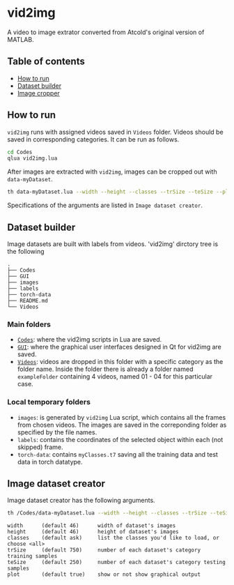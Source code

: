 # vid2img

A video to image extrator converted from Atcold's original version of MATLAB.

## Table of contents
 - [How to run](#how-to-run)
 - [Dataset builder](#dataset-builder)
 - [Image cropper](#image-cropper)

## How to run
`vid2img` runs with assigned videos saved in `Videos` folder. Videos should be saved in corresponding categories. It can be run as follows.
```bash
cd Codes
qlua vid2img.lua
```

After images are extracted with `vid2img`, images can be cropped out with `data-myDataset`.

```bash
th data-myDataset.lua --width --height --classes --trSize --teSize --plot
```

Specifications of the arguments are listed in `Image dataset creator`.

## Dataset builder

Image datasets are built with labels from videos. 'vid2img' dirctory tree is the following

```
.
├── Codes
├── GUI
├── images
├── labels
├── torch-data
├── README.md
└── Videos
```

### Main folders

 - [`Codes`](vid2img/Codes): where the vid2img scripts in Lua are saved.
 - [`GUI`](vid2img/GUI): where the graphical user interfaces designed in Qt for vid2img are saved.
 - [`Videos`](vid2img/Videos): videos are dropped in this folder with a specific category as the folder name. Inside the folder there is already a folder named `exampleFolder` containing 4 videos, named 01 - 04 for this particular case.

### Local temporary folders

 - `images`: is generated by `vid2img` Lua script, which contains all the frames from chosen videos. The images are saved in the correponding folder as specified by the file names.
 - `labels`: contains the coordinates of the selected object within each (not skipped) frame.
 - `torch-data`: contains `myClasses.t7` saving all the training data and test data in torch datatype.

## Image dataset creator

Image dataset creator has the following arguments.

```bash
th /Codes/data-myDataset.lua --width --height --classes --trSize --teSize --plot
```

```
width      (default 46)      width of dataset's images
height     (default 46)      height of dataset's images
classes    (default ask)     list the classes you'd like to load, or choose <all>
trSize     (default 750)     number of each dataset's category training samples
teSize     (default 250)     number of each dataset's category testing samples
plot       (default true)    show or not show graphical output
```
